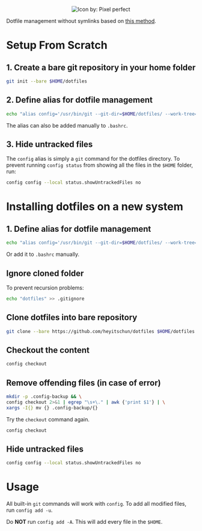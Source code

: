 <p align="center">
    <img src="https://heyitschun-assets.s3.amazonaws.com/images/gear.svg" alt="Icon by: Pixel perfect">
</p>

Dotfile management without symlinks based on [this method](https://www.atlassian.com/git/tutorials/dotfiles).

# Setup From Scratch

## 1. Create a bare git repository in your home folder

```bash
git init --bare $HOME/dotfiles
```

## 2. Define alias for dotfile management

```bash
echo "alias config='/usr/bin/git --git-dir=$HOME/dotfiles/ --work-tree=$HOME'" >> $HOME/.bashrc
```

The alias can also be added manually to `.bashrc`.

## 3. Hide untracked files

The `config` alias is simply a `git` command for the dotfiles directory. To prevent running `config status` from showing all the files in the `$HOME` folder, run:

```bash
config config --local status.showUntrackedFiles no
```

# Installing dotfiles on a new system

## 1. Define alias for dotfile management

```bash
echo "alias config='/usr/bin/git --git-dir=$HOME/dotfiles/ --work-tree=$HOME'" >> $HOME/.bashrc
```

Or add it to `.bashrc` manually.

## Ignore cloned folder

To prevent recursion problems:

```bash
echo "dotfiles" >> .gitignore
```

## Clone dotfiles into bare repository

```bash
git clone --bare https://github.com/heyitschun/dotfiles $HOME/dotfiles
```

## Checkout the content

```bash
config checkout
```

## Remove offending files (in case of error)

```bash
mkdir -p .config-backup && \
config checkout 2>&1 | egrep "\s+\." | awk {'print $1'} | \
xargs -I{} mv {} .config-backup/{}
```

Try the `checkout` command again.

```bash
config checkout
```

## Hide untracked files

```bash
config config --local status.showUntrackedFiles no
```

# Usage

All built-in `git` commands will work with `config`. To add all modified files, run `config add -u`.

Do **NOT** run `config add -A`. This will add every file in the `$HOME`.
